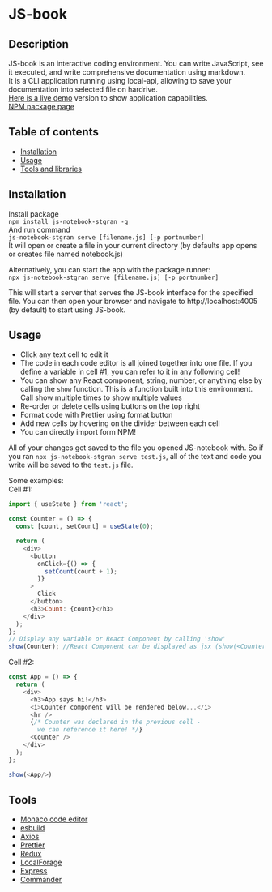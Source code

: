 # JS-book
## Description 

JS-book  is an interactive coding environment. You can write JavaScript, see it executed, and write comprehensive documentation using markdown.  
It is a CLI application running using local-api, allowing to save your documentation into selected file on hardrive.  
[Here is a live demo](https://stgran66.github.io/jsbook-client/) version to show application capabilities.  
[NPM package page](https://www.npmjs.com/package/js-notebook-stgran)

## Table of contents
- [Installation](#installation)
- [Usage](#usage)
- [Tools and libraries](#tools)


## Installation
Install package  
`npm install js-notebook-stgran -g`  
And run command  
`js-notebook-stgran serve [filename.js] [-p portnumber]`  
It will open or create a file in your current directory (by defaults app opens or creates file named notebook.js)  

Alternatively, you can start the app with the package runner:  
`npx js-notebook-stgran serve [filename.js] [-p portnumber]`  

This will start a server that serves the JS-book interface for the specified file. You can then open your browser and navigate to http://localhost:4005 (by default) to start using JS-book.

## Usage

- Click any text cell to edit it
- The code in each code editor is all joined together into one file. If you define a variable in cell #1, you can refer to it in any following cell!
- You can show any React component, string, number, or anything else by calling the `show` function. This is a function built into this environment. Call show multiple times to show multiple values
- Re-order or delete cells using buttons on the top right
- Format code with Prettier using format button
- Add new cells by hovering on the divider between each cell
- You can directly import form NPM! 

All of your changes get saved to the file you opened JS-notebook with. So if you ran `npx js-notebook-stgran serve test.js`, all of the text and code you write will be saved to the `test.js` file.  

Some examples:  
Cell #1:
```javascript
import { useState } from 'react';

const Counter = () => {
  const [count, setCount] = useState(0);

  return (
    <div>
      <button
        onClick={() => {
          setCount(count + 1);
        }}
      >
        Click
      </button>
      <h3>Count: {count}</h3>
    </div>
  );
};
// Display any variable or React Component by calling 'show'
show(Counter); //React Component can be displayed as jsx (show(<Counter/>))
```  

Cell #2: 
```javascript
const App = () => {
  return (
    <div>
      <h3>App says hi!</h3>
      <i>Counter component will be rendered below...</i>
      <hr />
      {/* Counter was declared in the previous cell - 
        we can reference it here! */}
      <Counter />
    </div>
  );
};

show(<App/>)
```

## Tools
- [Monaco code editor](https://www.npmjs.com/package/monaco-editor)
- [esbuild](https://www.npmjs.com/package/esbuild)
- [Axios](https://www.npmjs.com/package/axios)
- [Prettier](https://www.npmjs.com/package/prettier)
- [Redux](https://www.npmjs.com/package/redux)
- [LocalForage](https://www.npmjs.com/package/localforage)
- [Express](https://www.npmjs.com/package/express)
- [Commander](https://www.npmjs.com/package/commander)





